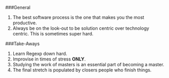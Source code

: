 ###General

1. The best software process is the one that makes you the most productive.
1. Always be on the look-out to be solution centric over technology centric. This is sometimes super hard.

###Take-Aways

1. Learn Regexp down hard.
1. Improvise in times of stress __ONLY__.
1. Studying the work of masters is an essential part of becoming a master.
1. The final stretch is populated by closers people who finish things.
